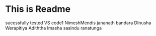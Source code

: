 # This is Readme
sucessfully tested VS code1
NimeshMendis
jananath bandara
DInusha Werapitiya 
Adiththa Imasha
sasindu ranatunga
